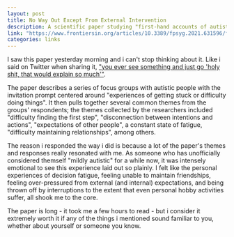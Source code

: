 ```yaml
---
layout: post
title: No Way Out Except From External Intervention
description: A scientific paper studying "first-hand accounts of autistic inertia"
link: "https://www.frontiersin.org/articles/10.3389/fpsyg.2021.631596/full"
categories: links
---
```


I saw this paper yesterday morning and i can't stop thinking about it. Like i said on Twitter when
sharing it, ["you ever see something and just go 'holy shit, that would explain so much'"][tweet].

[tweet]: https://twitter.com/QuietMisdreavus/status/1419295680548376589

The paper describes a series of focus groups with autistic people with the invitation prompt
centered around "experiences of getting stuck or difficulty doing things". It then pulls together
several common themes from the groups' respondents; the themes collected by the researchers included
"difficulty finding the first step", "disconnection between intentions and actions", "expectations
of other people", a constant state of fatigue, "difficulty maintaining relationships", among others.

The reason i responded the way i did is because a lot of the paper's themes and responses really
resonated with me. As someone who has unofficially considered themself "mildly autistic" for a while
now, it was intensely emotional to see this experience laid out so plainly. I felt like the personal
experiences of decision fatigue, feeling unable to maintain friendships, feeling over-pressured from
external (and internal) expectations, and being thrown off by interruptions to the extent that even
personal hobby activities suffer, all shook me to the core.

The paper is long - it took me a few hours to read - but i consider it extremely worth it if any of
the things i mentioned sound familiar to you, whether about yourself or someone you know.
